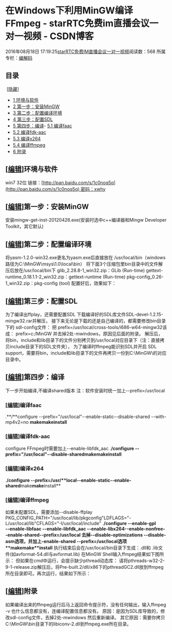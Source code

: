 # 在Windows下利用MinGW编译FFmpeg - starRTC免费im直播会议一对一视频 - CSDN博客
2016年08月18日 17:19:25[starRTC免费IM直播会议一对一视频](https://me.csdn.net/elesos)阅读数：568
所属专栏：[编解码](https://blog.csdn.net/column/details/12721.html)

## 目录
 [[隐藏](http://172.30.24.252/wiki_elesos_com/index.php?title=%E5%9C%A8Windows%E4%B8%8B%E5%88%A9%E7%94%A8MinGW%E7%BC%96%E8%AF%91FFmpeg#)] 
- [1 环境与软件](http://172.30.24.252/wiki_elesos_com/index.php?title=%E5%9C%A8Windows%E4%B8%8B%E5%88%A9%E7%94%A8MinGW%E7%BC%96%E8%AF%91FFmpeg#.E7.8E.AF.E5.A2.83.E4.B8.8E.E8.BD.AF.E4.BB.B6)
- [2 第一步：安装MinGW](http://172.30.24.252/wiki_elesos_com/index.php?title=%E5%9C%A8Windows%E4%B8%8B%E5%88%A9%E7%94%A8MinGW%E7%BC%96%E8%AF%91FFmpeg#.E7.AC.AC.E4.B8.80.E6.AD.A5.EF.BC.9A.E5.AE.89.E8.A3.85MinGW)
- [3 第二步：配置编译环境](http://172.30.24.252/wiki_elesos_com/index.php?title=%E5%9C%A8Windows%E4%B8%8B%E5%88%A9%E7%94%A8MinGW%E7%BC%96%E8%AF%91FFmpeg#.E7.AC.AC.E4.BA.8C.E6.AD.A5.EF.BC.9A.E9.85.8D.E7.BD.AE.E7.BC.96.E8.AF.91.E7.8E.AF.E5.A2.83)
- [4 第三步：配置SDL](http://172.30.24.252/wiki_elesos_com/index.php?title=%E5%9C%A8Windows%E4%B8%8B%E5%88%A9%E7%94%A8MinGW%E7%BC%96%E8%AF%91FFmpeg#.E7.AC.AC.E4.B8.89.E6.AD.A5.EF.BC.9A.E9.85.8D.E7.BD.AESDL)
- [5 第四步：编译](http://172.30.24.252/wiki_elesos_com/index.php?title=%E5%9C%A8Windows%E4%B8%8B%E5%88%A9%E7%94%A8MinGW%E7%BC%96%E8%AF%91FFmpeg#.E7.AC.AC.E5.9B.9B.E6.AD.A5.EF.BC.9A.E7.BC.96.E8.AF.91)- [5.1 编译faac](http://172.30.24.252/wiki_elesos_com/index.php?title=%E5%9C%A8Windows%E4%B8%8B%E5%88%A9%E7%94%A8MinGW%E7%BC%96%E8%AF%91FFmpeg#.E7.BC.96.E8.AF.91faac)
- [5.2 编译fdk-aac](http://172.30.24.252/wiki_elesos_com/index.php?title=%E5%9C%A8Windows%E4%B8%8B%E5%88%A9%E7%94%A8MinGW%E7%BC%96%E8%AF%91FFmpeg#.E7.BC.96.E8.AF.91fdk-aac)
- [5.3 编译x264](http://172.30.24.252/wiki_elesos_com/index.php?title=%E5%9C%A8Windows%E4%B8%8B%E5%88%A9%E7%94%A8MinGW%E7%BC%96%E8%AF%91FFmpeg#.E7.BC.96.E8.AF.91x264)
- [5.4 编译ffmpeg](http://172.30.24.252/wiki_elesos_com/index.php?title=%E5%9C%A8Windows%E4%B8%8B%E5%88%A9%E7%94%A8MinGW%E7%BC%96%E8%AF%91FFmpeg#.E7.BC.96.E8.AF.91ffmpeg)
- [6 附录](http://172.30.24.252/wiki_elesos_com/index.php?title=%E5%9C%A8Windows%E4%B8%8B%E5%88%A9%E7%94%A8MinGW%E7%BC%96%E8%AF%91FFmpeg#.E9.99.84.E5.BD.95)
## [[编辑](http://172.30.24.252/wiki_elesos_com/index.php?title=%E5%9C%A8Windows%E4%B8%8B%E5%88%A9%E7%94%A8MinGW%E7%BC%96%E8%AF%91FFmpeg&action=edit&section=1)]环境与软件
win7 32位
链接：[http://pan.baidu.com/s/1c0noq5q](http://pan.baidu.com/s/1c0noq5q) 密码：xwhy
## [[编辑](http://172.30.24.252/wiki_elesos_com/index.php?title=%E5%9C%A8Windows%E4%B8%8B%E5%88%A9%E7%94%A8MinGW%E7%BC%96%E8%AF%91FFmpeg&action=edit&section=2)]第一步：安装MinGW
安装mingw-get-inst-20120426.exe(安装时选中c++编译器和Mingw Developer Toolkit，其它默认)
## [[编辑](http://172.30.24.252/wiki_elesos_com/index.php?title=%E5%9C%A8Windows%E4%B8%8B%E5%88%A9%E7%94%A8MinGW%E7%BC%96%E8%AF%91FFmpeg&action=edit&section=3)]第二步：配置编译环境
将yasm-1.2.0-win32.exe更名为yasm.exe后直接放在 /usr/local/bin（windows路径为C:\MinGW\msys\1.0\local\bin）
将下面3个压缩包里bin目录中的文件解压后放在/usr/local/bin下
glib_2.28.8-1_win32.zip：GLib (Run-time)
gettext-runtime_0.18.1.1-2_win32.zip：gettext-runtime (Run-time)
pkg-config_0.26-1_win32.zip：pkg-config (tool)
配置好后，效果如下：
## [[编辑](http://172.30.24.252/wiki_elesos_com/index.php?title=%E5%9C%A8Windows%E4%B8%8B%E5%88%A9%E7%94%A8MinGW%E7%BC%96%E8%AF%91FFmpeg&action=edit&section=4)]第三步：配置SDL
为了编译出ffplay，还需要配置SDL
下载编译好的SDL库文件SDL-devel-1.2.15-mingw32.rar并解压，
接下来无论是下载的还是自己编译的，都需要修改bin目录下的 sdl-config文件：
把 prefix=/usr/local/cross-tools/i686-w64-mingw32该成： prefix=c:/MinGW
并去掉2处-mwindows，原因见后面的附录。
解压后，将bin，include和lib目录下的文件分别拷贝到/usr/local对应目录下（注：直接拷贝include目录下的SDL文件夹），
为了编译时ffmpeg能识别SDL并开启 SDL support，需要将bin，include和lib目录下的文件再拷贝一份到C:\MinGW\的对应目录中。
## [[编辑](http://172.30.24.252/wiki_elesos_com/index.php?title=%E5%9C%A8Windows%E4%B8%8B%E5%88%A9%E7%94%A8MinGW%E7%BC%96%E8%AF%91FFmpeg&action=edit&section=5)]第四步：编译
下一步开始编译,不编译shared版本
注：软件安装时统一加上--prefix=/usr/local
### [[编辑](http://172.30.24.252/wiki_elesos_com/index.php?title=%E5%9C%A8Windows%E4%B8%8B%E5%88%A9%E7%94%A8MinGW%E7%BC%96%E8%AF%91FFmpeg&action=edit&section=6)]编译faac
.**/**configure --prefix="/usr/local"--enable-static--disable-shared --with-mp4v2=no
**make****make****install**
### [[编辑](http://172.30.24.252/wiki_elesos_com/index.php?title=%E5%9C%A8Windows%E4%B8%8B%E5%88%A9%E7%94%A8MinGW%E7%BC%96%E8%AF%91FFmpeg&action=edit&section=7)]编译fdk-aac
configure FFmpeg时需要加上--enable-libfdk_aac
.**/**configure --prefix="/usr/local"--disable-shared**make****make****install**
### [[编辑](http://172.30.24.252/wiki_elesos_com/index.php?title=%E5%9C%A8Windows%E4%B8%8B%E5%88%A9%E7%94%A8MinGW%E7%BC%96%E8%AF%91FFmpeg&action=edit&section=8)]编译x264
.**/**configure --prefix=**/**usr**/****local**--enable-static--enable-shared**make****make****install**
### [[编辑](http://172.30.24.252/wiki_elesos_com/index.php?title=%E5%9C%A8Windows%E4%B8%8B%E5%88%A9%E7%94%A8MinGW%E7%BC%96%E8%AF%91FFmpeg&action=edit&section=9)]编译ffmpeg
如果未配置SDL，需要添加--disable-ffplay
PKG_CONFIG_PATH="/usr/local/lib/pkgconfig"LDFLAGS="-L/usr/local/lib"CFLAGS="-I/usr/local/include" .**/**configure --enable-gpl  \
  --enable-libfaac --enable-libfdk_aac --enable-libx264--enable-nonfree--enable-shared--prefix=**/**usr**/****local**
去掉--disable-optimizations --disable-asm选项，并加上-enable-shared --prefix=/usr/local选项
**make****make****install**
执行结束后会在/usr/local/bin目录下生成：.dll和 .lib文件(如avformat-54.dll与avformat.lib)
在MinGW Shell输入ffmpeg结果如下图所示：
但如果在cmd中运行，会提示缺少pthread动态库：
请将pthreads-w32-2-9-1-release.zip解压后，将Pre-built.2/dll/x86下的pthreadGC2.dll放到ffmpeg所在目录即可。再次运行，结果如下所示：
## [[编辑](http://172.30.24.252/wiki_elesos_com/index.php?title=%E5%9C%A8Windows%E4%B8%8B%E5%88%A9%E7%94%A8MinGW%E7%BC%96%E8%AF%91FFmpeg&action=edit&section=10)]附录
如果编译出来的ffmpeg运行后马上返回命令提示符，没有任何输出，输入ffmpeg -v
也什么信息都没有，连编译配置信息都没有。
原因：是因为SDL库导致的，修改sdl-config文件，去掉2处-mwindows 然后重新编译。
其它原因：需要你拷贝C:\MinGW\bin目录下的libiconv-2.dll到ffmpeg.exe所在目录。

